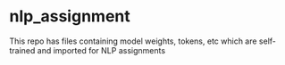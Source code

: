 # nlp_assignment
This repo has files containing model weights, tokens, etc which are self-trained and imported for NLP assignments
